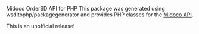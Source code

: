 Midoco OrderSD API for PHP
This package was generated using wsdltophp/packagegenerator and provides PHP classes for the [Midoco API](https://midoffice.midoco.net/ws/wsdl/OrderSDService.wsdl).

This is an unofficial release!
